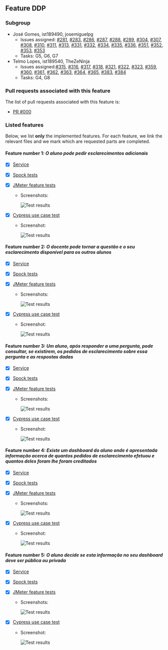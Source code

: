 ## Feature DDP

### Subgroup

 - José Gomes, ist189490, josemiguelpg
   + Issues assigned: [#281](https://github.com/tecnico-softeng/es20al_14-project/issues/281), [#283](https://github.com/tecnico-softeng/es20al_14-project/issues/283), [#286](https://github.com/tecnico-softeng/es20al_14-project/issues/286), [#287](https://github.com/tecnico-softeng/es20al_14-project/issues/287), [#288](https://github.com/tecnico-softeng/es20al_14-project/issues/288), [#289](https://github.com/tecnico-softeng/es20al_14-project/issues/289), [#304](https://github.com/tecnico-softeng/es20al_14-project/issues/304), [#307](https://github.com/tecnico-softeng/es20al_14-project/issues/307), [#308](https://github.com/tecnico-softeng/es20al_14-project/issues/308), [#310](https://github.com/tecnico-softeng/es20al_14-project/issues/310), [#311](https://github.com/tecnico-softeng/es20al_14-project/issues/311), [#313](https://github.com/tecnico-softeng/es20al_14-project/issues/313), [#331](https://github.com/tecnico-softeng/es20al_14-project/issues/331), [#332](https://github.com/tecnico-softeng/es20al_14-project/issues/332), [#334](https://github.com/tecnico-softeng/es20al_14-project/issues/334), [#335](https://github.com/tecnico-softeng/es20al_14-project/issues/335), [#336](https://github.com/tecnico-softeng/es20al_14-project/issues/336), [#351](https://github.com/tecnico-softeng/es20al_14-project/issues/351), [#352](https://github.com/tecnico-softeng/es20al_14-project/issues/352), [#353](https://github.com/tecnico-softeng/es20al_14-project/issues/353), [#353](https://github.com/tecnico-softeng/es20al_14-project/issues/353)
   + Tasks: G5, G6, G7
 - Telmo Lopes, ist189540, TheZeNinja
   + Issues assigned:[#315](https://github.com/tecnico-softeng/es20al_14-project/issues/315), [#316](https://github.com/tecnico-softeng/es20al_14-project/issues/316), [#317](https://github.com/tecnico-softeng/es20al_14-project/issues/317), [#318](https://github.com/tecnico-softeng/es20al_14-project/issues/318), [#321](https://github.com/tecnico-softeng/es20al_14-project/issues/321), [#322](https://github.com/tecnico-softeng/es20al_14-project/issues/322), [#323](https://github.com/tecnico-softeng/es20al_14-project/issues/323), [#359](https://github.com/tecnico-softeng/es20al_14-project/issues/359), [#360](https://github.com/tecnico-softeng/es20al_14-project/issues/360), [#361](https://github.com/tecnico-softeng/es20al_14-project/issues/361), [#362](https://github.com/tecnico-softeng/es20al_14-project/issues/362), [#363](https://github.com/tecnico-softeng/es20al_14-project/issues/363), [#364](https://github.com/tecnico-softeng/es20al_14-project/issues/364), [#365](https://github.com/tecnico-softeng/es20al_14-project/issues/365), [#383](https://github.com/tecnico-softeng/es20al_14-project/issues/383), [#384](https://github.com/tecnico-softeng/es20al_14-project/issues/384)
   + Tasks: G4, G8
 
### Pull requests associated with this feature

The list of pull requests associated with this feature is:

 - [PR #000](https://github.com) 


### Listed features

Below, we list **only** the implemented features. For each feature, we link the relevant files and we mark which are requested parts are completed.

#### Feature number 1: _O aluno pode pedir esclarecimentos adicionais_

 - [x] [Service](https://github.com/tecnico-softeng/es20al_14-project/blob/DdP-P4/backend/src/main/java/pt/ulisboa/tecnico/socialsoftware/tutor/discussion/DiscussionService.java#L211)
 - [x] [Spock tests](https://github.com/tecnico-softeng/es20al_14-project/blob/DdP-P4/backend/src/test/groovy/pt/ulisboa/tecnico/socialsoftware/tutor/discussion/service/StudentMakesAdditionalRequestTest.groovy)
 - [x] [JMeter feature tests](https://github.com/tecnico-softeng/es20al_14-project/blob/DdP-P4/backend/jmeter/discussion/StudentMakesNewQuestion.jmx)
   + Screenshots:
      
     ![Test results](https://github.com/tecnico-softeng/es20al_14-project/blob/DdP-P4/p4-images/g4-jmeter.png)
     
 - [x] [Cypress use case test](https://github.com/tecnico-softeng/es20al_14-project/blob/DdP-P4/frontend/tests/e2e/specs/discussion/makeNewQuestion.js)
   + Screenshot: 
   
     ![Test results](https://github.com/tecnico-softeng/es20al_14-project/blob/DdP-P4/p4-images/g4-cy.png)

#### Feature number 2: _O docente pode tornar a questão e o seu esclarecimento disponível para os outros alunos_

 - [x] [Service](https://github.com/tecnico-softeng/es20al_14-project/blob/DdP-P4/backend/src/main/java/pt/ulisboa/tecnico/socialsoftware/tutor/discussion/DiscussionService.java#L121)
 - [x] [Spock tests](https://github.com/tecnico-softeng/es20al_14-project/blob/DdP-P4/backend/src/test/groovy/pt/ulisboa/tecnico/socialsoftware/tutor/discussion/service/TeacherGetsDiscussionOpenTest.groovy)
 - [x] [JMeter feature tests](https://github.com/tecnico-softeng/es20al_14-project/blob/DdP-P4/backend/jmeter/discussion/WSTeacherOpensDiscussionToOtherStudents.jmx)
   + Screenshots:
      
     ![Test results](https://github.com/tecnico-softeng/es20al_14-project/blob/DdP-P4/p4-images/g5-jmeter.png)
     
 - [x] [Cypress use case test](https://github.com/tecnico-softeng/es20al_14-project/blob/DdP-P4/frontend/tests/e2e/specs/discussion/teacherGetsADiscussionOpen.js)
   + Screenshot: 
   
     ![Test results](https://github.com/tecnico-softeng/es20al_14-project/blob/DdP-P4/p4-images/g5-cy.png)
     
#### Feature number 3: _Um aluno, após responder a uma pergunta, pode consultar, se existirem, os pedidos de esclarecimento sobre essa pergunta e as respostas dadas_

 - [x] [Service](https://github.com/tecnico-softeng/es20al_14-project/blob/DdP-P4/backend/src/main/java/pt/ulisboa/tecnico/socialsoftware/tutor/discussion/DiscussionService.java#L194)
 - [x] [Spock tests](https://github.com/tecnico-softeng/es20al_14-project/blob/DdP-P4/backend/src/test/groovy/pt/ulisboa/tecnico/socialsoftware/tutor/discussion/service/StudentSeesOtherDiscussionsTest.groovy)
 - [x] [JMeter feature tests](https://github.com/tecnico-softeng/es20al_14-project/blob/DdP-P4/backend/jmeter/discussion/WSStudentSeesOtherDiscussions.jmx)
   + Screenshots:
      
     ![Test results](https://github.com/tecnico-softeng/es20al_14-project/blob/DdP-P4/p4-images/g6-jmeter.png)
     
 - [x] [Cypress use case test](https://github.com/tecnico-softeng/es20al_14-project/blob/DdP-P4/frontend/tests/e2e/specs/discussion/studentSeesOtherDiscussions.js)
   + Screenshot: 
   
     ![Test results](https://github.com/tecnico-softeng/es20al_14-project/blob/DdP-P4/p4-images/g6-cy.png)
     
#### Feature number 4: _Existe um dashboard do aluno onde é apresentada informação acerca de quantos pedidos de esclarecimento efetuou e quantos deles foram lhe foram creditados_

 - [x] [Service](https://github.com/tecnico-softeng/es20al_14-project/blob/DdP-P4/backend/src/main/java/pt/ulisboa/tecnico/socialsoftware/tutor/dashboard/DashboardService.java#L45)
 - [x] [Spock tests](https://github.com/tecnico-softeng/es20al_14-project/blob/DdP-P4/backend/src/test/groovy/pt/ulisboa/tecnico/socialsoftware/tutor/dashboard/service/StudentGetsDiscussionsStatsTest.groovy)
 - [x] [JMeter feature tests](https://github.com/tecnico-softeng/es20al_14-project/blob/DdP-P4/backend/jmeter/dashboard/WSStudentsSeesDiscussionStats.jmx)
   + Screenshots:
      
     ![Test results](https://github.com/tecnico-softeng/es20al_14-project/blob/DdP-P4/p4-images/g7-jmeter.png)
     
 - [x] [Cypress use case test](https://github.com/tecnico-softeng/es20al_14-project/blob/DdP-P4/frontend/tests/e2e/specs/dashboard/studentSeesHisDiscussionStats.js)
   + Screenshot: 
   
     ![Test results](https://github.com/tecnico-softeng/es20al_14-project/blob/DdP-P4/p4-images/g7-cy.png)
     
#### Feature number 5: _O aluno decide se esta informação no seu dashboard deve ser pública ou privada_ 
 - [x] [Service](https://github.com/tecnico-softeng/es20al_14-project/blob/DdP-P4/backend/src/main/java/pt/ulisboa/tecnico/socialsoftware/tutor/dashboard/DashboardService.java#L38)
 - [x] [Spock tests](https://github.com/tecnico-softeng/es20al_14-project/blob/DdP-P4/backend/src/test/groovy/pt/ulisboa/tecnico/socialsoftware/tutor/dashboard/service/StudentTogglesDiscussionStatsTest.groovy)
 - [x] [JMeter feature tests](https://github.com/tecnico-softeng/es20al_14-project/blob/DdP-P4/backend/jmeter/dashboard/WSStudentTogglesStats.jmx)
   + Screenshots:
      
     ![Test results](https://github.com/tecnico-softeng/es20al_14-project/blob/DdP-P4/p4-images/g8-jmeter.png)
     
 - [x] [Cypress use case test](https://github.com/tecnico-softeng/es20al_14-project/blob/DdP-P4/frontend/tests/e2e/specs/dashboard/toggleDiscussionPrivacy.js)
   + Screenshot: 
   
     ![Test results](https://github.com/tecnico-softeng/es20al_14-project/blob/DdP-P4/p4-images/g8-cy.png)  
     
